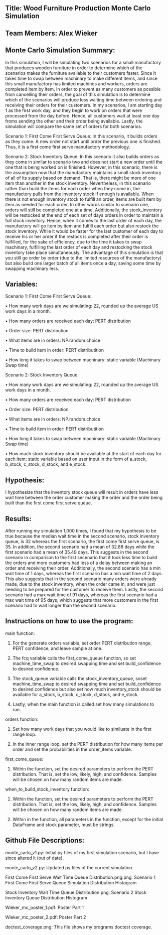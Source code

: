 ## Title: Wood Furniture Production Monte Carlo Simulation

## Team Members: Alex Wieker

## Monte Carlo Simulation Summary: 
In this simulation, I will be simulating two scenarios for a small manufactory that produces wooden furniture in order to determine which of the scenarios makes the furniture available to their customers faster. Since it takes time to swap between machinary to make different items, and since  this small manufactory has limited machines and workers, orders are completed item by item. In order to prevent as many customers as possible from cancelling their orders,  the goal of this simulation is  to determine which of the scenarios will produce less waiting time between ordering and receiving their orders for their customers. In my scenarios, I am starting  day 1 as the first work day, and they begin to work on orders that were processed from the day  before.  Hence, all customers wait at least one day froms sending the other and their order being available. Lastly, the simulation will compare the same  set of orders for both scenarios. 
 
Scenario 1: First Come First Serve Queue:
In this scenario, it builds orders as they come. A new order not start until order the previous one is  finished. Thus, it is a first come first serve manufactory methodology. 

Scenario 2: Stock Inventory Queue:
In this scenario it also builds orders as they come in similar to scenario two and does not start a new order until the one that is being worked on is finished. However, in this scenario, there is the assumption now that the manufactory maintains a small stock inventory of all of its supply based on demand. That is, there might be more of one item than another in the stock inventory. Nevertheless, in this scenario rather than build the items for each order when they come in, the manufactory pulls from the inventory stock if enough is available. When there is not enough inventory stock to fulfill an order, items are built item by item as needed for each order. In other words similar to scenario one, orders will still be completed one at a time. Additionally, the stock_inventory will be restocked at the end of each set of days orders in order to maintain a full stock inventory. Hence, when it comes to the last order of each day, the manufactory will go item by item and fulfill each order but also restock the stock inventory. While it would be faster for the last customer of each day to receive his or her order if the restock is completed after their order is fulfilled, for the sake of efficiency, due to the time it takes to swap machinary, fulfilling the last order of each day and restocking the stock inventory take place simultaneously. The advantage of this simulation is that you still go order by order (due to the limited resources of the manufactory) but also build one larger batch of all items once a day, saving some time by swapping machinary less.

## Variables:
Scenario 1: First Come First Serve Queue:

• How many work days are we simulating: 22, rounded up the average US work days in a month. 

• How many orders are received each day: PERT distribution 

• Order size: PERT distribution 

• What items are in orders: NP.random.choice

• Time to build item in order: PERT distributition

• How long it takes to swap between machinary: static variable (Machinary Swap time)

Scenario 2: Stock Inventory Queue:

• How many work days are we simulating: 22, rounded up the average US work days in a month. 

• How many orders are received each day: PERT distribution 

• Order size: PERT distribution 

• What items are in orders: NP.random.choice

• Time to build item in order: PERT distributition

• How long it takes to swap between machinary: static variable (Machinary Swap time)

• How much stock inventory should be available at the start of each day for each item: static variable based on user input in the form of a_stock, b_stock, c_stock,  d_stock, and e_stock.

## Hypothesis: 
I hypothesize that the inventory stock queue will result in orders have less wait time between the order customer making the order and the order being built than the first come first serve queue.  

## Results: 

After running my simulation 1,000 times, I found that my hypothesis to be true because the median wait time in the second scenario, stock inventory queue, is 32 whereas the first scenario, the first come first serve queue, is 35. In addition, the second scenario had a mean of 32.88 days while the first scenario had a mean of 35.49 days. This suggests in the second scenario in comparison to the first secenario that it took less time to build the orders and more customers had less of a delay between making an order and receiving their order. Additionally, the second scenario has a min wait time of 1 days, whereas the first scenario has a min wait time of 2 days. This also suggests that in the second scenario many orders were already made, due to the stock inventory, when the order came in, and  were just needing to be prepared for the customer to receive them. Lastly, the second scenario had a max wait time of 91 days, whereas the first scenario had a max wait time of 95 days, which suggests that more customers in the first scenario had to wait longer than the second scenario. 

## Instructions on how to use the program:
main function: 

1. For the generate orders variable, set order PERT distribution range, PERT confidence, and leave sample at one.

2. The fcq variable calls the first_come_queue function, so set machine_time_swap to desired swapping time and set build_confidence to desired confidence.

3. The stock_queue variable calls the stock_inventory_queue, soset machine_time_swap to desired swapping time and set build_confidence to desired confidence but also set how much inventory_stock should be available for a_stock, b_stock, c_stock, d_stock, and e_stock. 

4. Lastly, when the main function is called set how many simulations to run.

orders function: 

1. Set how many work days that you would like to similuate in the first range loop. 

2. In the inner range loop, set the PERT distribution for how many items per order and set the probabilities in the order_items variable. 

first_come_queue:

1. Within the function, set the desired parameters to perform the PERT distribution. That is, set the low, likely, high, and confidence. Samples will be chosen on how many random items are made. 

when_to_build_stock_inventory function:

1. Within the function, set the desired parameters to perform the PERT distribution. That is, set the low, likely, high, and confidence. Samples will be chosen on how many random items are made.  

2. Within in the function, all parameters in the function, except for the initial DataFrame and stock parameter, must be strings.


## Github File Descriptions:

monte_carlo_v1.py: Initial py files of my first simulation scenario, but I have since altered it (out of date).

monte_carlo_v2.py: Updated py files of the current simulation.

First Come First Serve Wait Time Queue Distribution.png.png: Scenario 1 First Come First Serve Queue Simulation Distribution Histogram

Stock Inventory Wait Time Queue Distribution.png: Scenario 2 Stock Inventory Queue Distribution Histogram

Wieker_mc_poster_1.pdf: Poster Part 1

Wieker_mc_poster_2.pdf: Poster Part 2

doctest_coverage.png: This file shows my programs doctest coverage.
